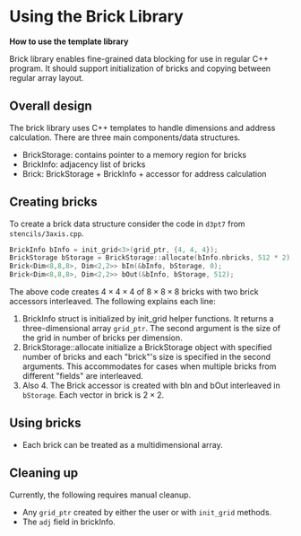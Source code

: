 # Using the Brick Library

**How to use the template library**

Brick library enables fine-grained data blocking for use in regular C++ program.
It should support initialization of bricks and copying between regular array layout.

## Overall design

The brick library uses C++ templates to handle dimensions and address calculation.
There are three main components/data structures.

* BrickStorage: contains pointer to a memory region for bricks
* BrickInfo: adjacency list of bricks
* Brick: BrickStorage + BrickInfo + accessor for address calculation

## Creating bricks

To create a brick data structure consider the code in `d3pt7` from `stencils/3axis.cpp`.

~~~cpp
BrickInfo bInfo = init_grid<3>(grid_ptr, {4, 4, 4});
BrickStorage bStorage = BrickStorage::allocate(bInfo.nbricks, 512 * 2);
Brick<Dim<8,8,8>, Dim<2,2>> bIn(&bInfo, bStorage, 0);
Brick<Dim<8,8,8>, Dim<2,2>> bOut(&bInfo, bStorage, 512);
~~~

The above code creates $4\times 4 \times 4$ of $8\times 8\times 8$ bricks with two brick accessors interleaved. The following explains each line:

1. BrickInfo struct is initialized by init_grid helper functions. It returns a three-dimensional
   array `grid_ptr`. The second argument is the size of the grid in number of bricks per dimension.
2. BrickStorage::allocate initialize a BrickStorage object with specified number of bricks and each
   "brick"'s size is specified in the second arguments. This accommodates for cases when multiple
   bricks from different "fields" are interleaved.
3. Also 4. The Brick accessor is created with bIn and bOut interleaved in `bStorage`. Each vector in
   brick is $2\times 2$.

## Using bricks

* Each brick can be treated as a multidimensional array.

## Cleaning up

Currently, the following requires manual cleanup.

* Any `grid_ptr` created by either the user or with `init_grid` methods.
* The `adj` field in brickInfo.
